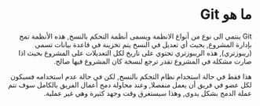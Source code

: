 <div dir="rtl">

# ما هو Git

Git ينتمي الى نوع من أنواع الانظمة ويسمى أنظمة التحكم بالنسخ, هذه الأنظمة تمح بإدارة المشروع, بحيث أي تعديل في النسخ يتم تخزينة في قاعدة بيانات تسمى (ريبوزتري), هذه الريبوزتري تحتوي على تاريخ لكل التعديلات على المشروع بحيث اذا صارت مشكلة في المشروع تقدر ترجع لنسخة كان المشروع فيها صالح.

هذا فقط في حالة استخدام نظام التجكم بالنسخ, لكن في حالة عدم استخدامه فسيكون لكل عضو في فريق أن يعمل منفصلا, وعند محاولة دمج أعمال الفريق بالكامل سوف تتم عملة الدمج بشكل يدوي, وهذا سيستغرق وقت وجهد كثيرة وهي غير عملية.
</div>